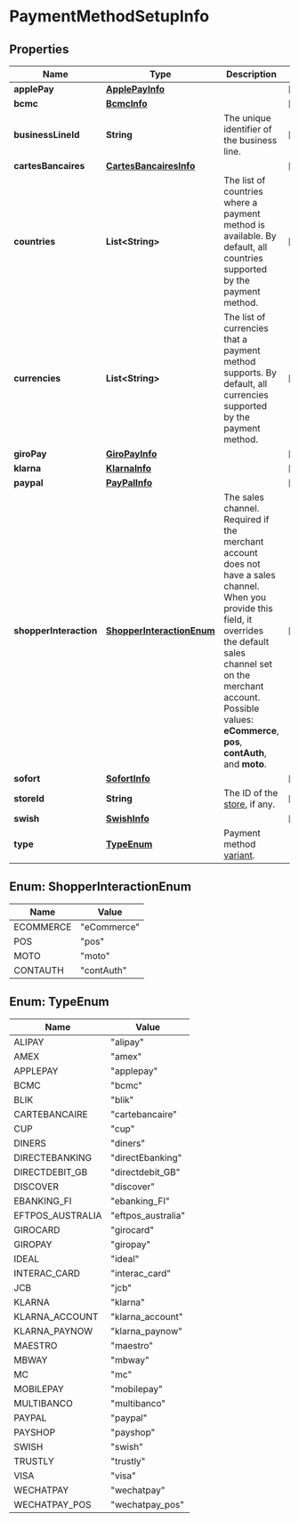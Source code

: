 

# PaymentMethodSetupInfo


## Properties

Name | Type | Description | Notes
------------ | ------------- | ------------- | -------------
**applePay** | [**ApplePayInfo**](ApplePayInfo.md) |  |  [optional]
**bcmc** | [**BcmcInfo**](BcmcInfo.md) |  |  [optional]
**businessLineId** | **String** | The unique identifier of the business line. |  [optional]
**cartesBancaires** | [**CartesBancairesInfo**](CartesBancairesInfo.md) |  |  [optional]
**countries** | **List&lt;String&gt;** | The list of countries where a payment method is available. By default, all countries supported by the payment method. |  [optional]
**currencies** | **List&lt;String&gt;** | The list of currencies that a payment method supports. By default, all currencies supported by the payment method. |  [optional]
**giroPay** | [**GiroPayInfo**](GiroPayInfo.md) |  |  [optional]
**klarna** | [**KlarnaInfo**](KlarnaInfo.md) |  |  [optional]
**paypal** | [**PayPalInfo**](PayPalInfo.md) |  |  [optional]
**shopperInteraction** | [**ShopperInteractionEnum**](#ShopperInteractionEnum) | The sales channel. Required if the merchant account does not have a sales channel. When you provide this field, it overrides the default sales channel set on the merchant account.  Possible values: **eCommerce**, **pos**, **contAuth**, and **moto**.  |  [optional]
**sofort** | [**SofortInfo**](SofortInfo.md) |  |  [optional]
**storeId** | **String** | The ID of the [store](https://docs.adyen.com/api-explorer/#/ManagementService/latest/post/stores__resParam_id), if any. |  [optional]
**swish** | [**SwishInfo**](SwishInfo.md) |  |  [optional]
**type** | [**TypeEnum**](#TypeEnum) | Payment method [variant](https://docs.adyen.com/development-resources/paymentmethodvariant#management-api). | 



## Enum: ShopperInteractionEnum

Name | Value
---- | -----
ECOMMERCE | &quot;eCommerce&quot;
POS | &quot;pos&quot;
MOTO | &quot;moto&quot;
CONTAUTH | &quot;contAuth&quot;



## Enum: TypeEnum

Name | Value
---- | -----
ALIPAY | &quot;alipay&quot;
AMEX | &quot;amex&quot;
APPLEPAY | &quot;applepay&quot;
BCMC | &quot;bcmc&quot;
BLIK | &quot;blik&quot;
CARTEBANCAIRE | &quot;cartebancaire&quot;
CUP | &quot;cup&quot;
DINERS | &quot;diners&quot;
DIRECTEBANKING | &quot;directEbanking&quot;
DIRECTDEBIT_GB | &quot;directdebit_GB&quot;
DISCOVER | &quot;discover&quot;
EBANKING_FI | &quot;ebanking_FI&quot;
EFTPOS_AUSTRALIA | &quot;eftpos_australia&quot;
GIROCARD | &quot;girocard&quot;
GIROPAY | &quot;giropay&quot;
IDEAL | &quot;ideal&quot;
INTERAC_CARD | &quot;interac_card&quot;
JCB | &quot;jcb&quot;
KLARNA | &quot;klarna&quot;
KLARNA_ACCOUNT | &quot;klarna_account&quot;
KLARNA_PAYNOW | &quot;klarna_paynow&quot;
MAESTRO | &quot;maestro&quot;
MBWAY | &quot;mbway&quot;
MC | &quot;mc&quot;
MOBILEPAY | &quot;mobilepay&quot;
MULTIBANCO | &quot;multibanco&quot;
PAYPAL | &quot;paypal&quot;
PAYSHOP | &quot;payshop&quot;
SWISH | &quot;swish&quot;
TRUSTLY | &quot;trustly&quot;
VISA | &quot;visa&quot;
WECHATPAY | &quot;wechatpay&quot;
WECHATPAY_POS | &quot;wechatpay_pos&quot;



